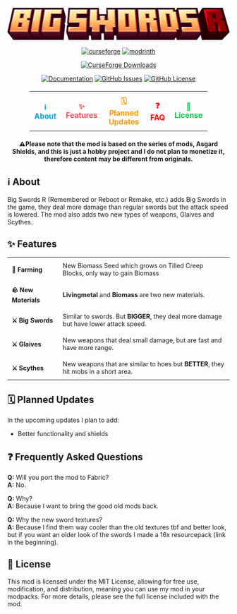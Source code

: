 ![Big Swords R Logo](https://github.com/Starexify/BigSwordsR/blob/main/src/main/resources/big_swords_r_logo.png?raw=true)

<p align="center">
  <a href="https://www.curseforge.com/minecraft/mc-mods/big-swords-r"><img alt="curseforge" height="56" src="https://cdn.jsdelivr.net/npm/@intergrav/devins-badges@3/assets/cozy/available/curseforge_vector.svg"></a>
  <a href="https://modrinth.com/mod/big-swords-r"><img alt="modrinth" height="56" src="https://cdn.jsdelivr.net/npm/@intergrav/devins-badges@3/assets/cozy/available/modrinth_vector.svg"></a>
</p>

<p align="center">
  <a href="https://www.curseforge.com/minecraft/mc-mods/big-swords-r"><img alt="CurseForge Downloads" src="https://img.shields.io/curseforge/dt/690473?style=for-the-badge&logo=curseforge&color=96000C"></a>
</p>

<p align="center">
  <a href="https://github.com/Starexify/BigSwordsR/wiki"><img alt="Documentation" src="https://img.shields.io/badge/mod%20documentation%20(Wiki)-1?style=for-the-badge&logo=readdotcv&color=96000C"></a> 
  <a href="https://github.com/Starexify/BigSwordsR/issues"><img alt="GitHub Issues" src="https://img.shields.io/github/issues/Starexify/BigSwordsR?style=for-the-badge&color=1B3193"></a>
  <a href="https://github.com/Starexify/BigSwordsR/blob/main/LICENSE"><img alt="GitHub License" src="https://img.shields.io/github/license/Starexify/BigSwordsR?style=for-the-badge&color=1B3193"></a>
</p>


<table align="center" style="border-collapse: collapse; margin: 20px auto; width: 80%;">
  <tr>
    <td align="center" style="border: none; padding: 10px;">
      <a href="#%E2%84%B9%EF%B8%8F-about" style="text-decoration: none; color: #00A7E1; font-size: 1.2em; font-weight: bold; transition: color 0.3s ease;">
        ℹ️ About 
      </a>
    </td>
    <td align="center" style="border: none; padding: 10px;">
      <a href="#-features" style="text-decoration: none; color: #FF4F58; font-size: 1.2em; font-weight: bold; transition: color 0.3s ease;">
        ✨ Features
      </a>
    </td>
    <td align="center" style="border: none; padding: 10px;">
      <a href="#%EF%B8%8F-planned-updates" style="text-decoration: none; color: #FF9900; font-size: 1.2em; font-weight: bold; transition: color 0.3s ease;">
         🗓️ Planned Updates
      </a>
    </td>
    <td align="center" style="border: none; padding: 10px;">
      <a href="#-frequently-asked-questions" style="text-decoration: none; color: #FF0000; font-size: 1.2em; font-weight: bold; transition: color 0.3s ease;">
         ❓ FAQ
      </a>
    </td>
    <td align="center" style="border: none; padding: 10px;">
      <a href="#-license" style="text-decoration: none; color: #00CC44; font-size: 1.2em; font-weight: bold; transition: color 0.3s ease;">
        📜 License
      </a>
    </td>
  </tr>
</table>
<p align="center">
    <strong>
        ⚠️Please note that the mod is based on the series of mods, Asgard Shields, and this is just a hobby project and I do not plan to monetize it, therefore content may be different from originals.
    </strong>
</p>

## ℹ️ About

Big Swords R (Remembered or Reboot or Remake, etc.) adds Big Swords in the game, they deal more damage than regular swords but the attack speed is lowered.
The mod also adds two new types of weapons, Glaives and Scythes.


## ✨ Features

<table align="center" style="border-collapse: collapse;">
  <tbody>
    <tr>
      <td style="padding: 10px; text-align: left; border: none;"><strong>🌱 Farming</strong></td>
      <td style="padding: 10px; text-align: left; border: none;">New Biomass Seed which grows on Tilled Creep Blocks, only way to gain Biomass</td>
    </tr>
    <tr>
      <td style="padding: 10px; text-align: left; border: none;"><strong>🪨 New Materials</strong></td>
      <td style="padding: 10px; text-align: left; border: none;"><strong>Livingmetal</strong> and <strong>Biomass</strong> are two new materials.</td>
    </tr>
    <tr>
      <td style="padding: 10px; text-align: left; border: none;"><strong>⚔️️ Big Swords</strong></td>
      <td style="padding: 10px; text-align: left; border: none;">Similar to swords. But <strong>BIGGER</strong>, they deal more damage but have lower attack speed.</td>
    </tr>
    <tr>
      <td style="padding: 10px; text-align: left; border: none;"><strong>⚔️️ Glaives</strong></td>
      <td style="padding: 10px; text-align: left; border: none;">New weapons that deal small damage, but are fast and have more range.</td>
    </tr>
    <tr>
      <td style="padding: 10px; text-align: left; border: none;"><strong>⚔️️ Scythes</strong></td>
      <td style="padding: 10px; text-align: left; border: none;">New weapons that are similar to hoes but <strong>BETTER</strong>, they hit mobs in a short area.</td>
    </tr>
  </tbody>
</table>


## 🗓️ Planned Updates

In the upcoming updates I plan to add:

- Better functionality and shields


## ❓ Frequently Asked Questions

**Q:** Will you port the mod to Fabric? \
**A:** No.

**Q:** Why? \
**A:** Because I want to bring the good old mods back.

**Q:** Why the new sword textures? \
**A:** Because I find them way cooler than the old textures tbf and better look, but if you want an older look of the swords I made a 16x resourcepack (link in the beginning).

## 📜 License

This mod is licensed under the MIT License, allowing for free use, modification, and distribution, meaning you can use my mod in your modpacks. For more details, please see the full license included with the mod.
